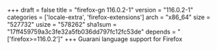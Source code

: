 +++
draft = false
title = "firefox-gn 116.0.2-1"
version = "116.0.2-1"
categories = ['locale-extra', 'firefox-extensions']
arch = "x86_64"
size = "527732"
usize = "578262"
sha1sum = "17ff459759a3c3fe32a5fb036dd797fc12fc53de"
depends = "['firefox>=116.0.2']"
+++
Guarani language support for Firefox